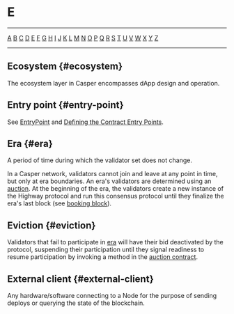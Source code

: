 # E

---

[A](/glossary/A.md) [B](/glossary/B.md) [C](/glossary/C.md) [D](/glossary/D.md) [E](/glossary/E.md) [F](/glossary/F.md) [G](/glossary/G.md) [H](/glossary/H.md) [I](/glossary/I.md) [J](/glossary/J.md) [K](/glossary/K.md) [L](/glossary/L.md) [M](/glossary/M.md) [N](/glossary/N.md) [O](/glossary/O.md) [P](/glossary/P.md) [Q](/glossary/Q.md) [R](/glossary/R.md) [S](/glossary/S.md) [T](/glossary/T.md) [U](/glossary/U.md) [V](/glossary/V.md) [W](/glossary/W.md) [X](/glossary/X.md) [Y](/glossary/Y.md) [Z](/glossary/Z.md)

---

## Ecosystem {#ecosystem}

The ecosystem layer in Casper encompasses dApp design and operation.

## Entry point {#entry-point}

See [EntryPoint](/developers/json-rpc/types_chain/#entrypoint) and [Defining the Contract Entry Points](/developers/writing-onchain-code/simple-contract/#step-4-defining-the-contract-entry-points).

## Era {#era}

A period of time during which the validator set does not change.

In a Casper network, validators cannot join and leave at any point in time, but only at era boundaries. An era's validators are determined using an [auction](/glossary/A.md#auction). At the beginning of the era, the validators create a new instance of the Highway protocol and run this consensus protocol until they finalize the era's last block (see [booking block](/glossary/B.md#booking-block)).

## Eviction {#eviction}

Validators that fail to participate in [era](/glossary/E.md#era) will have their bid deactivated by the protocol, suspending their participation until they signal readiness to resume participation by invoking a method in the [auction contract](/glossary/A.md#auction-contract).

## External client {#external-client}

Any hardware/software connecting to a Node for the purpose of sending deploys or querying the state of the blockchain.
